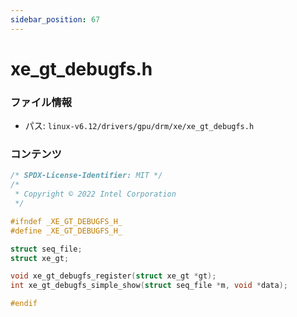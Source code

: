 ```yaml
---
sidebar_position: 67
---
```

# xe_gt_debugfs.h

### ファイル情報

- パス: `linux-v6.12/drivers/gpu/drm/xe/xe_gt_debugfs.h`

### コンテンツ

```h
/* SPDX-License-Identifier: MIT */
/*
 * Copyright © 2022 Intel Corporation
 */

#ifndef _XE_GT_DEBUGFS_H_
#define _XE_GT_DEBUGFS_H_

struct seq_file;
struct xe_gt;

void xe_gt_debugfs_register(struct xe_gt *gt);
int xe_gt_debugfs_simple_show(struct seq_file *m, void *data);

#endif

```
